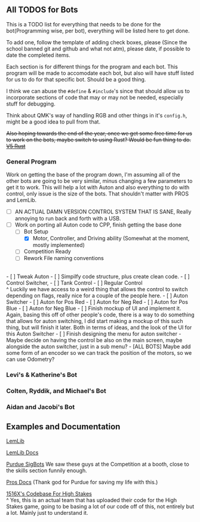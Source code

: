 ## All TODOS for Bots
This is a TODO list for everything that needs to be done for the bot(Programming wise, per bot), everything will be listed here to get done.


To add one, follow the template of adding check boxes, please (Since the school banned git and github and what not atm), please date, if possible
to date the completed items.

Each section is for different things for the program and each bot. This program will be made to accomodate each bot, but also will have stuff listed for us to do for that specific bot. Should be a good thing.

I think we can abuse the `#define` & `#include`'s since that should allow us to incorporate sections of code that may or may not be needed, especially stuff for debugging. 

Think about QMK's way of handling RGB and other things in it's `config.h`, might be a good idea to pull from that.

~~Also hoping towards the end of the year, once we get some free time for us to work on the bots, maybe switch to using Rust? Would be fun thing to do. [V5 Rust]()~~


### General Program

Work on getting the base of the program down, I'm assuming all of the other bots are going to be very similar, minus changing a few parameters to get it to work. This will help a lot with Auton and also everything to do with control, only issue is the size of the bots. That shouldn't matter with PROS and LemLib. 
- [ ] AN ACTUAL DAMN VERSION CONTROL SYSTEM THAT IS SANE, Really annoying to run back and forth with a USB.
- [ ] Work on porting all Auton code to CPP, finish getting the base done
    - [ ] Bot Setup
        - [x] Motor, Controller, and Driving ability (Somewhat at the moment, mostly implemented)
    - [ ] Competition Ready
    - [ ] Rework File naming conventions
<br>
- [ ] Tweak Auton
- [ ] Simpilfy code structure, plus create clean code.
- [ ] Control Switcher,
    - [ ] Tank Control
    - [ ] Regular Control
    <br>
    ^ Luckily we have access to a weird thing that allows the control to switch depending on flags, really nice for a couple of the people here.
- [ ] Auton Switcher
    - [ ] Auton for Pos Red
    - [ ] Auton for Neg Red
    - [ ] Auton for Pos Blue
    - [ ] Auton for Neg Blue
    - [ ] Finish mockup of UI and implement it.
    <br>
    Again, basing this off of other people's code, there is a way to do something that allows for auton switching, I did start making a mockup of this such thing, but will finish it later. Both in terms of ideas, and the look of the UI for this Auton Switcher
    - [ ] Finish designing the menu for auton switcher
- Maybe decide on having the control be also on the main screen, maybe alongside the auton switcher, just in a sub menu?
- [ALL BOTS] Maybe add some form of an encoder so we can track the position of the motors, so we can use Odometry?



### Levi's & Katherine's Bot 


### Colten, Ryddik, and Michael's Bot 

### Aidan and Jacobi's Bot


## Examples and Documentation

[LemLib](https://github.com/LemLib/LemLib/blob/stable/src/main.cpp)

[LemLib Docs](https://lemlib.readthedocs.io/en/stable/index.html)

[Purdue SigBots](https://wiki.purduesigbots.com/) We saw these guys at the Competition at a booth, close to the skills section funnily enough.

[Pros Docs](https://pros.cs.purdue.edu/v5/index.html) (Thank god for Purdue for saving my life with this.)

[1516X's Codebase For High Stakes](https://github.com/calhighrobotics/high_stakes_x)
<br>
^ Yes, this is an actual team that has uploaded their code for the High Stakes game, going to be basing a lot of our code off of this, not entirely but a lot.
Mainly just to understand it.

